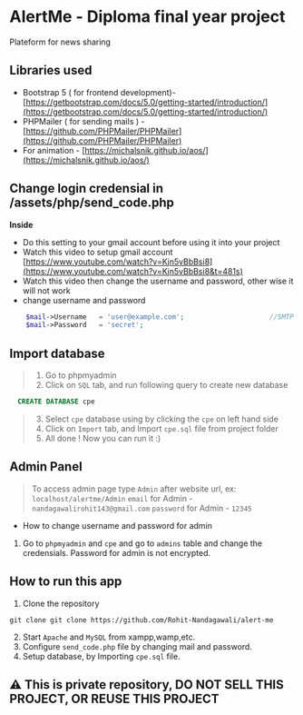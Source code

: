 
# AlertMe - Diploma final year project
Plateform for news sharing

## Libraries used
 - Bootstrap 5 ( for frontend development)- [https://getbootstrap.com/docs/5.0/getting-started/introduction/](https://getbootstrap.com/docs/5.0/getting-started/introduction/)
 - PHPMailer ( for sending mails ) - [https://github.com/PHPMailer/PHPMailer](https://github.com/PHPMailer/PHPMailer)
 - For animation - [https://michalsnik.github.io/aos/](https://michalsnik.github.io/aos/)
 
## Change login credensial in /assets/php/send_code.php

**Inside**
  - Do this setting to your gmail account before using it into your project
  - Watch this video to setup gmail account [https://www.youtube.com/watch?v=Kjn5vBbBsi8](https://www.youtube.com/watch?v=Kjn5vBbBsi8&t=481s)
  - Watch this video then change the username and password, other wise it will not work
  - change username and password
  
```php
    $mail->Username   = 'user@example.com';                     //SMTP username
    $mail->Password   = 'secret';  
```


## Import database 
> 1. Go to phpmyadmin
> 2. Click on `SQL` tab, and run following query to create new database
  ```sql
    CREATE DATABASE cpe 
  ```
> 3. Select `cpe` database using by clicking the `cpe` on left hand side
> 4. Click on `Import` tab, and Import `cpe.sql` file from project folder 
> 5. All done ! Now you can run it :)
## Admin Panel

> To access admin page type `Admin` after website url, ex: `localhost/alertme/Admin`
> `email` for Admin - `nandagawalirohit143@gmail.com`
> `password` for Admin - `12345`

- How to change username and password for admin 
1. Go to `phpmyadmin` and `cpe` and go to `admins` table and change the credensials. Password for admin is not encrypted.


## How to run this app

1. Clone the repository 
 ```
 git clone git clone https://github.com/Rohit-Nandagawali/alert-me
 ```

2. Start `Apache` and `MySQL` from xampp,wamp,etc.
3. Configure `send_code.php` file by changing mail and password.
4. Setup database, by Importing `cpe.sql` file.

## ⚠ This is private repository, DO NOT SELL THIS PROJECT, OR REUSE THIS PROJECT